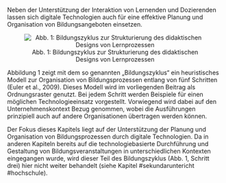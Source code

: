<!-- filename: 01_Bildungszyklus_als_Ordnungsraster.md -->
<!-- title: Bildungszyklus als Ordnungsraster -->

Neben der Unterstützung der Interaktion von Lernenden und Dozierenden lassen sich digitale Technologien auch für eine effektive Planung und Organisation von Bildungsangeboten einsetzen.

<center><figure>
  <img src="https://raw.githubusercontent.com/ed-tech-at/L3T/refs/heads/main/17_Planung_und_Organisation/img/01_Bildungszyklus_zur_Strukturierung_des_didaktischen_Designs_von_Lernprozessen.jpg" alt="Abb. 1: Bildungszyklus zur Strukturierung des didaktischen Designs von Lernprozessen">
  <figcaption>Abb. 1: Bildungszyklus zur Strukturierung des didaktischen Designs von Lernprozessen</figcaption>
</figure></center>


Abbildung 1 zeigt mit dem so genannten „Bildungszyklus“ ein heuristisches Modell zur Organisation von Bildungsprozessen entlang von fünf Schritten (Euler et al., 2009). Dieses Modell wird im vorliegenden Beitrag als Ordnungsraster genutzt. Bei jedem Schritt werden Beispiele für einen möglichen Technologieeinsatz vorgestellt. Vorwiegend wird dabei auf den Unternehmenskontext Bezug genommen, wobei die Ausführungen prinzipiell auch auf andere Organisationen übertragen werden können.

Der Fokus dieses Kapitels liegt auf der Unterstützung der Planung und Organisation von Bildungsprozessen durch digitale Technologien. Da in anderen Kapiteln bereits auf die technologiebasierte Durchführung und Gestaltung von Bildungsveranstaltungen in unterschiedlichen Kontexten eingegangen wurde, wird dieser Teil des Bildungszyklus (Abb. 1, Schritt drei) hier nicht weiter behandelt (siehe Kapitel #sekundaruntericht #hochschule).
